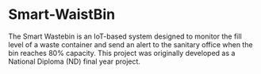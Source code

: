 # Smart-WaistBin
The Smart Wastebin is an IoT-based system designed to monitor the fill level of a waste container and send an alert to the sanitary office when the bin reaches 80% capacity. This project was originally developed as a National Diploma (ND) final year project.
